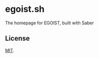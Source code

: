 # egoist.sh

The homepage for EGOIST, built with Saber

## License

[MIT](https://oss.ninja/mit/egoist).
